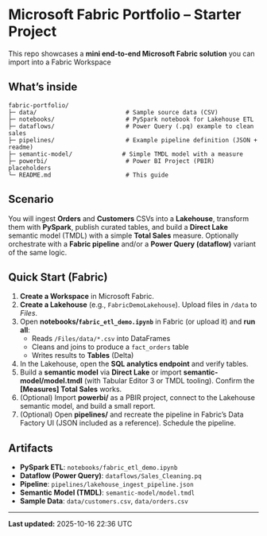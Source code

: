 # Microsoft Fabric Portfolio – Starter Project

This repo showcases a **mini end‑to‑end Microsoft Fabric solution** you can import into a Fabric Workspace 

## What’s inside
```
fabric-portfolio/
├─ data/                         # Sample source data (CSV)
├─ notebooks/                    # PySpark notebook for Lakehouse ETL
├─ dataflows/                    # Power Query (.pq) example to clean sales
├─ pipelines/                    # Example pipeline definition (JSON + readme)
├─ semantic-model/              # Simple TMDL model with a measure
├─ powerbi/                      # Power BI Project (PBIR) placeholders
└─ README.md                     # This guide
```

## Scenario
You will ingest **Orders** and **Customers** CSVs into a **Lakehouse**, transform them with **PySpark**, publish curated tables, and build a **Direct Lake** semantic model (TMDL) with a simple **Total Sales** measure. Optionally orchestrate with a **Fabric pipeline** and/or a **Power Query (dataflow)** variant of the same logic.

## Quick Start (Fabric)
1. **Create a Workspace** in Microsoft Fabric.
2. **Create a Lakehouse** (e.g., `FabricDemoLakehouse`). Upload files in `/data` to *Files*.
3. Open **notebooks/`fabric_etl_demo.ipynb`** in Fabric (or upload it) and **run all**:
   - Reads `/Files/data/*.csv` into DataFrames
   - Cleans and joins to produce a `fact_orders` table
   - Writes results to **Tables** (Delta)
4. In the Lakehouse, open the **SQL analytics endpoint** and verify tables.
5. Build a **semantic model** via **Direct Lake** or import **semantic-model/model.tmdl** (with Tabular Editor 3 or TMDL tooling). Confirm the **[Measures] Total Sales** works.
6. (Optional) Import **powerbi/** as a PBIR project, connect to the Lakehouse semantic model, and build a small report.
7. (Optional) Open **pipelines/** and recreate the pipeline in Fabric’s Data Factory UI (JSON included as a reference). Schedule the pipeline.

## Artifacts
- **PySpark ETL**: `notebooks/fabric_etl_demo.ipynb`
- **Dataflow (Power Query)**: `dataflows/Sales_Cleaning.pq`
- **Pipeline**: `pipelines/lakehouse_ingest_pipeline.json`
- **Semantic Model (TMDL)**: `semantic-model/model.tmdl`
- **Sample Data**: `data/customers.csv`, `data/orders.csv`



---

**Last updated:** 2025-10-16 22:36 UTC
